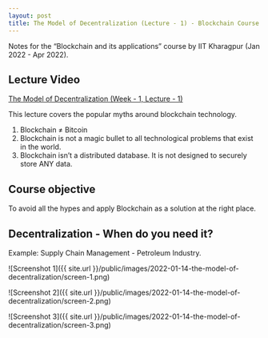 ```yaml
---
layout: post
title: The Model of Decentralization (Lecture - 1) - Blockchain Course Notes
---
```


Notes for the “Blockchain and its applications” course by IIT Kharagpur (Jan 2022 - Apr 2022).

<!--more-->

## Lecture Video

[The Model of Decentralization (Week - 1, Lecture - 1)](https://youtu.be/uxR86EPtr78)

This lecture covers the popular myths around blockchain technology.

1. Blockchain ≠ Bitcoin
2. Blockchain is not a magic bullet to all technological problems that exist in the world.
3. Blockchain isn’t a distributed database. It is not designed to securely store ANY data.

## Course objective

To avoid all the hypes and apply Blockchain as a solution at the right place.

## Decentralization - When do you need it?

Example: Supply Chain Management - Petroleum Industry.

![Screenshot 1]({{ site.url }}/public/images/2022-01-14-the-model-of-decentralization/screen-1.png)

![Screenshot 2]({{ site.url }}/public/images/2022-01-14-the-model-of-decentralization/screen-2.png)

![Screenshot 3]({{ site.url }}/public/images/2022-01-14-the-model-of-decentralization/screen-3.png)
